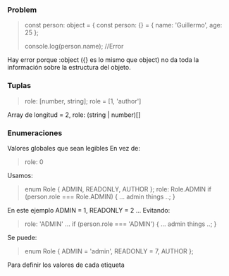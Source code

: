 ### Problem

> const person: object = {
> const person: {} = {
> name: 'Guillermo',
> age: 25
> };
>
> console.log(person.name); //Error

Hay error porque :object ({} es lo mismo que object) no da toda la información sobre la estructura del objeto.

### Tuplas

> role: [number, string];
> role = [1, 'author']

Array de longitud = 2, role: (string | number)[]

### Enumeraciones

Valores globales que sean legibles
En vez de:

> role: 0

Usamos:

> enum Role { ADMIN, READONLY, AUTHOR };
> role: Role.ADMIN
> if (person.role === Role.ADMIN) {
> ... admin things ..;
> }

En este ejemplo ADMIN = 1, READONLY = 2 ...
Evitando:

> role: 'ADMIN'
> ...
> if (person.role === 'ADMIN') {
> ... admin things ..;
> }

Se puede:

> enum Role { ADMIN = 'admin', READONLY = 7, AUTHOR };

Para definir los valores de cada etiqueta
